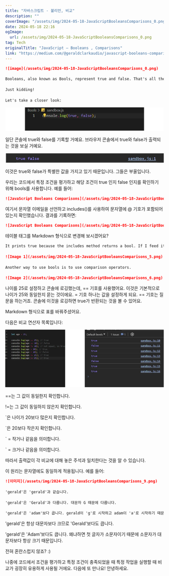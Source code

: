 ```yaml
---
title: "자바스크립트 - 불리언, 비교"
description: ""
coverImage: "/assets/img/2024-05-18-JavaScriptBooleansComparisons_0.png"
date: 2024-05-18 22:16
ogImage: 
  url: /assets/img/2024-05-18-JavaScriptBooleansComparisons_0.png
tag: Tech
originalTitle: "JavaScript — Booleans , Comparisons"
link: "https://medium.com/@geraldclarkaudio/javascript-booleans-comparisons-5a6a36c7cfe2"
---
```



```markdown
![image](/assets/img/2024-05-18-JavaScriptBooleansComparisons_0.png)

Booleans, also known as Bools, represent true and false. That's all there is to it. Article complete.

Just kidding!

Let's take a closer look:
```

<div class="content-ad"></div>

<img src="/assets/img/2024-05-18-JavaScriptBooleansComparisons_1.png" />

일단 콘솔에 true와 false를 기록할 거예요. 브라우저 콘솔에서 true와 false가 출력되는 것을 보실 거예요.

<img src="/assets/img/2024-05-18-JavaScriptBooleansComparisons_2.png" />

이것은 true와 false가 특별한 값을 가지고 있기 때문입니다. 그들은 부울입니다.

<div class="content-ad"></div>

우리는 코드에서 특정 조건을 평가하고 해당 조건이 true 인지 false 인지를 확인하기 위해 bools를 사용합니다. 예를 들어:

```markdown
![JavaScript Booleans Comparisons](/assets/img/2024-05-18-JavaScriptBooleansComparisons_3.png)
```

여기서 문자열 이메일을 선언하고 includes()를 사용하여 문자열에 @ 기호가 포함되어 있는지 확인했습니다. 결과를 기록하면:

```markdown
![JavaScript Booleans Comparisons](/assets/img/2024-05-18-JavaScriptBooleansComparisons_4.png)
```

<div class="content-ad"></div>

테이블 태그를 Markdown 형식으로 변경해 보시겠어요?

```markdown
It prints true because the includes method returns a bool. If I feed it a character that ISN’T part of the email it will return false:

![Image 1](/assets/img/2024-05-18-JavaScriptBooleansComparisons_5.png)

Another way to use bools is to use comparison operators.

![Image 2](/assets/img/2024-05-18-JavaScriptBooleansComparisons_6.png)
```

<div class="content-ad"></div>

나이를 25로 설정하고 콘솔에 로깅했는데, == 기호를 사용했어요. 이것은 기본적으로 나이가 25와 동일한지 묻는 것이에요. = 기호 하나는 값을 설정하게 되요. == 기호는 질문을 하는거죠. 콘솔에 이것을 로깅하면 true가 반환되는 것을 볼 수 있어요.

Markdown 형식으로 표를 바꿔주셨어요.

다음은 비교 연산자 목록입니다:

<img src="/assets/img/2024-05-18-JavaScriptBooleansComparisons_8.png" />

<div class="content-ad"></div>

==는 그 값이 동일한지 확인합니다.

!=는 그 값이 동일하지 않은지 확인합니다.

`은 나이가 20보다 많은지 확인합니다.

`은 20보다 작은지 확인합니다.

<div class="content-ad"></div>

` = 작거나 같음을 의미합니다.

` = 크거나 같음을 의미합니다.

따라서 출력값이 각 비교에 대해 놓은 주석과 일치한다는 것을 알 수 있습니다.

이 원리는 문자열에도 동일하게 적용됩니다. 예를 들어:

<div class="content-ad"></div>

```markdown
![이미지](/assets/img/2024-05-18-JavaScriptBooleansComparisons_9.png)

'gerald'은 'gerald'과 같습니다.

'gerald'은 'Gerald'과 다릅니다. 대문자 G 때문에 다릅니다.

'gerald'은 'adam'보다 큽니다. gerald이 'g'로 시작하고 adam이 'a'로 시작하기 때문입니다. JavaScript에서 알파벳 순서로 보면 더 뒤에 있는 글자가 더 큽니다.
```

<div class="content-ad"></div>

'gerald'은 항상 대문자보다 크므로 'Gerald'보다도 큽니다.

'gerald'은 'Adam'보다도 큽니다. 왜냐하면 첫 글자가 소문자이기 때문에 소문자가 대문자보다 항상 크기 때문입니다.

전혀 혼란스럽지 않죠? :)

나중에 코드에서 조건을 평가하고 특정 조건이 충족되었을 때 특정 작업을 실행할 때 비교가 굉장히 유용하게 사용될 거에요. 다음에 또 만나요! 안녕하세요.